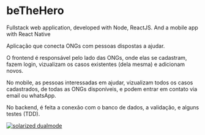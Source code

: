 # beTheHero
Fullstack web application, developed with Node, ReactJS. And a mobile app with React Native


Aplicação que conecta ONGs com pessoas dispostas a ajudar.


O frontend é responsável pelo lado das ONGs, onde elas se cadastram, fazem login, vizualizam os casos existentes (dela mesma) e adicionam novos.

No mobile, as pessoas interessadas em ajudar, vizualizam todos os casos cadastrados, de todas as ONGs disponíveis, e podem entrar em contato via email ou whatsApp.

No backend, é feita a conexão com o banco de dados, a validação, e alguns testes (TDD).

[![solarized dualmode](https://github.com/manuelabognar/beTheHero/blob/master/screenshot/bethehero.gif)](#features)

